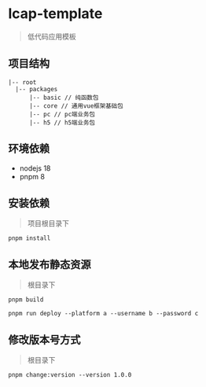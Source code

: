 # lcap-template 
> 低代码应用模板

## 项目结构
```
|-- root
  |-- packages
      |-- basic // 纯函数包
      |-- core // 通用vue框架基础包
      |-- pc // pc端业务包
      |-- h5 // h5端业务包
```

## 环境依赖
- nodejs 18
- pnpm 8

## 安装依赖
> 项目根目录下
```
pnpm install
```

## 本地发布静态资源
> 根目录下
```
pnpm build

pnpm run deploy --platform a --username b --password c
```

## 修改版本号方式
> 根目录下
```
pnpm change:version --version 1.0.0
```
